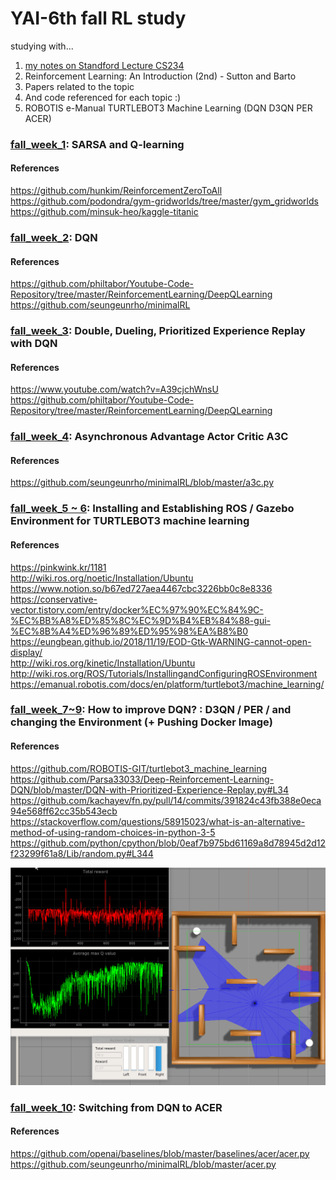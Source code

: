 # YAI-6th fall RL study
  
studying with...  
1. [my notes on Standford Lecture CS234](https://github.com/laphisboy/RL_Summer/)  
2. Reinforcement Learning: An Introduction (2nd) - Sutton and Barto  
3. Papers related to the topic  
4. And code referenced for each topic :)  
5. ROBOTIS e-Manual TURTLEBOT3 Machine Learning (DQN D3QN PER ACER)


### [fall_week_1](https://github.com/laphisboy/RL_fall/tree/master/fall_week_1): SARSA and Q-learning

#### References  
https://github.com/hunkim/ReinforcementZeroToAll  
https://github.com/podondra/gym-gridworlds/tree/master/gym_gridworlds  
https://github.com/minsuk-heo/kaggle-titanic

### [fall_week_2](https://github.com/laphisboy/RL_fall/tree/master/fall_week_2): DQN

#### References
https://github.com/philtabor/Youtube-Code-Repository/tree/master/ReinforcementLearning/DeepQLearning
https://github.com/seungeunrho/minimalRL

### [fall_week_3](https://github.com/laphisboy/RL_fall/tree/master/fall_week_3): Double, Dueling, Prioritized Experience Replay with DQN

#### References
https://www.youtube.com/watch?v=A39cjchWnsU   
https://github.com/philtabor/Youtube-Code-Repository/tree/master/ReinforcementLearning/DeepQLearning

### [fall_week_4](https://github.com/laphisboy/RL_fall/tree/master/fall_week_4): Asynchronous Advantage Actor Critic A3C

#### References
https://github.com/seungeunrho/minimalRL/blob/master/a3c.py  

### [fall_week_5 ~ 6](https://github.com/laphisboy/RL_fall/tree/master/fall_week_5): Installing and Establishing ROS / Gazebo Environment for TURTLEBOT3 machine learning  

#### References
https://pinkwink.kr/1181  
http://wiki.ros.org/noetic/Installation/Ubuntu  
https://www.notion.so/b67ed727aea4467cbc3226bb0c8e8336  
https://conservative-vector.tistory.com/entry/docker%EC%97%90%EC%84%9C-%EC%BB%A8%ED%85%8C%EC%9D%B4%EB%84%88-gui-%EC%8B%A4%ED%96%89%ED%95%98%EA%B8%B0  
https://eungbean.github.io/2018/11/19/EOD-Gtk-WARNING-cannot-open-display/  
http://wiki.ros.org/kinetic/Installation/Ubuntu  
http://wiki.ros.org/ROS/Tutorials/InstallingandConfiguringROSEnvironment  
https://emanual.robotis.com/docs/en/platform/turtlebot3/machine_learning/  

### [fall_week_7~9](https://github.com/laphisboy/RL_fall/tree/master/fall_week_7): How to improve DQN? : D3QN / PER / and changing the Environment (+ Pushing Docker Image)

#### References
https://github.com/ROBOTIS-GIT/turtlebot3_machine_learning  
https://github.com/Parsa33033/Deep-Reinforcement-Learning-DQN/blob/master/DQN-with-Prioritized-Experience-Replay.py#L34  
https://github.com/kachayev/fn.py/pull/14/commits/391824c43fb388e0eca94e568ff62cc35b543ecb  
https://stackoverflow.com/questions/58915023/what-is-an-alternative-method-of-using-random-choices-in-python-3-5  
https://github.com/python/cpython/blob/0eaf7b975bd61169a8d78945d2d12f23299f61a8/Lib/random.py#L344  

![D3QN training in progress...](https://github.com/laphisboy/RL_fall/blob/master/fall_week_7/Peek%202020-11-17%2018-39.gif)

### [fall_week_10](https://github.com/laphisboy/RL_fall/tree/master/fall_week_7): Switching from DQN to ACER

#### References
https://github.com/openai/baselines/blob/master/baselines/acer/acer.py  
https://github.com/seungeunrho/minimalRL/blob/master/acer.py  

